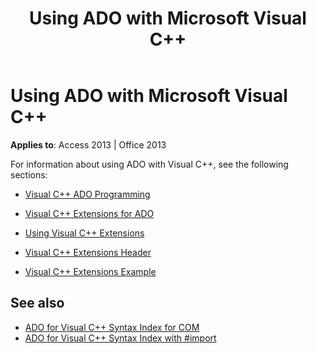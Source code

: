 ﻿---
title: Using ADO with Microsoft Visual C++
TOCTitle: Using ADO with Microsoft Visual C++
ms:assetid: 80ba75d4-5c93-e79f-59a8-59abf091d3b6
ms:mtpsurl: https://msdn.microsoft.com/library/JJ249548(v=office.15)
ms:contentKeyID: 48545930
ms.date: 09/18/2015
mtps_version: v=office.15
---

# Using ADO with Microsoft Visual C++


**Applies to**: Access 2013 | Office 2013

For information about using ADO with Visual C++, see the following sections:

- [Visual C++ ADO Programming](visual-c-ado-programming.md)

- [Visual C++ Extensions for ADO](visual-c-extensions-for-ado.md)

- [Using Visual C++ Extensions](using-visual-c-extensions.md)

- [Visual C++ Extensions Header](visual-c-extensions-header.md)

- [Visual C++ Extensions Example](visual-c-extensions-example.md)


## See also

- [ADO for Visual C++ Syntax Index for COM](https://docs.microsoft.com/office/vba/access/concepts/miscellaneous/ado-for-visual-c-plus-plus-syntax-index-for-com)
- [ADO for Visual C++ Syntax Index with \#import](https://docs.microsoft.com/office/vba/access/concepts/miscellaneous/ado-for-visual-c-plus-plus-syntax-index-with-import)